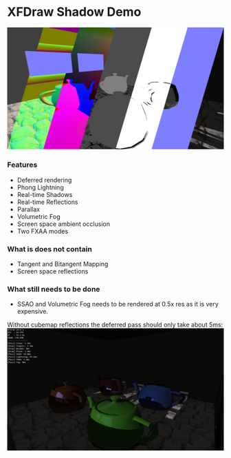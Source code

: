# XFDraw Shadow Demo

![](https://github.com/theproadam/XFDraw/blob/main/Screenshots/deferred.png)

### Features
- Deferred rendering
- Phong Lightning
- Real-time Shadows
- Real-time Reflections
- Parallax
- Volumetric Fog
- Screen space ambient occlusion
- Two FXAA modes

### What is does not contain
- Tangent and Bitangent Mapping
- Screen space reflections

### What still needs to be done
- SSAO and Volumetric Fog needs to be rendered at 0.5x res as it is very expensive.

Without cubemap reflections the deferred pass should only take about 5ms:
![](https://raw.githubusercontent.com/theproadam/XFDraw/main/Screenshots/screenshot1.png)
